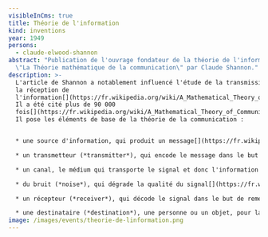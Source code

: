 ```yaml
---
visibleInCms: true
title: Théorie de l'information
kind: inventions
year: 1949
persons:
  - claude-elwood-shannon
abstract: "Publication de l'ouvrage fondateur de la théorie de l'information :
  \"La Théorie mathématique de la communication\" par Claude Shannon."
description: >-
  L'article de Shannon a notablement influencé l'étude de la transmission et de
  la réception de
  l'information[](https://fr.wikipedia.org/wiki/A_Mathematical_Theory_of_Communication#cite_note-7).
  Il a été cité plus de 90 000
  fois[](https://fr.wikipedia.org/wiki/A_Mathematical_Theory_of_Communication#cite_note-9).
  Il pose les éléments de base de la théorie de la communication :


  * une source d'information, qui produit un message[](https://fr.wikipedia.org/wiki/A_Mathematical_Theory_of_Communication#cite_note-ShannonWeaver194833-10);

  * un transmetteur (*transmitter*), qui encode le message dans le but de créer un signal à envoyer dans un canal[](https://fr.wikipedia.org/wiki/A_Mathematical_Theory_of_Communication#cite_note-ShannonWeaver194833-10);

  * un canal, le médium qui transporte le signal et donc l'information du message;

  * du bruit (*noise*), qui dégrade la qualité du signal[](https://fr.wikipedia.org/wiki/A_Mathematical_Theory_of_Communication#cite_note-ShannonWeaver194834-11);

  * un récepteur (*receiver*), qui décode le signal dans le but de remettre le message[](https://fr.wikipedia.org/wiki/A_Mathematical_Theory_of_Communication#cite_note-ShannonWeaver194834-11);

  * une destinataire (*destination*), une personne ou un objet, pour laquelle le message a été conçu[](https://fr.wikipedia.org/wiki/A_Mathematical_Theory_of_Communication#cite_note-ShannonWeaver194834-11).
image: /images/events/theorie-de-linformation.png
---
```


